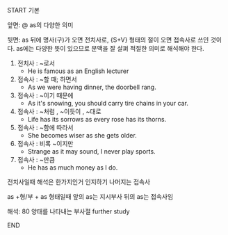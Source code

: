 START
기본

앞면:
@ as의 다양한 의미


뒷면:
as 뒤에 명사(구)가 오면 전치사로, {S+V} 형태의 절이 오면 접속사로 쓰인 것이다.
as에는 다양한 뜻이 있으므로 문맥을 잘 살펴 적절한 의미로 해석해야 한다.

1. 전치사 : ~로서
	- He is famous as an English lecturer
2. 접속사 : ~할 때; 하면서
	- As we were having dinner, the doorbell rang.
3. 접속사 : ~이기 때문에
	- As it's snowing, you should carry tire chains in your car.
4. 접속사 : ~처럼 , ~이듯이 , ~대로
	- Life has its sorrows as every rose has its thorns.
5. 접속사 : ~함에 따라서
	- She becomes wiser as she gets older.
6. 접속사 : 비록 ~이지만
	- Strange as it may sound, I never play sports.
7. 접속사 : ~만큼
	- He has as much money as I do. 

전치사일때 해석은 한가지인거 인지하기
나머지는 접속사

as +형/부 + as
형태일때
앞의 as는 지시부사
뒤의 as는 접속사임

해석:
80 양태를 나타내는 부사절 further study
<!--ID: 1696639873695-->
END